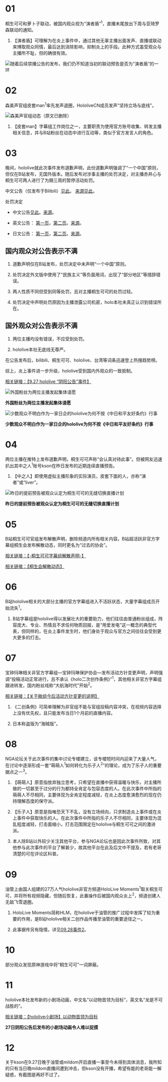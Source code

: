 # 01

桐生可可和萝卜子联动，被国内观众视为“演者盾”<sup>1</sup>，直播末尾放出下周与亚琦罗森联动的通知。

1. 【演者盾】可理解为在炎上事件中，通过其他无辜主播出面发声、直播或联动来博取观众同情，最后达到消除影响，抑制炎上的手段。此种方式虽受观众与主播所不耻，但的确很有效。

![随着后续禁播公告的发布，我们仍不知道当初的联动预告是否为“演者盾”的一环](img-PerformerShield.png)

# 02 

森美声官组皮套man<sup>1</sup>率先发声退圈，HololiveCN成员发声“坚持立场与底线”。

![森美声官组动态（原文已删除）](img-MoriCalliopeOfficial-bilibili.png)

1. 【皮套man】字幕组工作岗位之一，主要职责为使用官方账号收集、转发主播相关信息，并与B站粉丝在动态中进行互动等，类似于官方发言人的角色。

# 03 

晚间，hololive就此次事件发布道歉声明，此份道歉声明强调了“一个中国”原则，但仅在B站发布，无国外版本。随后发布对涉事主播的处罚决定，对主播赤井心与桐生可可两人进行了为期三周的暂停活动处罚。

中文公告（仅发布于Bilibili）[见此](img-holo-bili-only.jpg)。 [来源见此](https://t.bilibili.com/439666396115075371)。

处罚决定

- 中文公告[见此](img-announcement-zh.jpg)。[来源](https://t.bilibili.com/439668934441809305)。

- 英文公告： [第一页](img-announcement-en-01.png)，[第二页](img-announcement-en-02.png)。[来源](https://cover-corp.com/2020/09/27/200927-1/)。

- 日文公告： [第一页](img-announcement-jp-01.png)，[第二页](img-announcement-jp-01.png)。[来源](https://cover-corp.com/2020/09/27/200927/)。

## 国内观众对公告表示不满

1. 道歉声明仅在B站发布，处罚决定中未声明“一个中国”原则。

2. 处罚决定外文版中使用了“民族主义”等负面用词，出现了“部分地区”等措辞错误。

3. 两人性质不同但受到同等处罚，且对主播桐生可可的处罚过轻。

4. 处罚决定中声明处罚原因为主播泄露公司机密，holo本社未真正认识到错误所在。

## 国外观众对公告表示不满

1. 两位主播均没有错误，不应受到处罚。

2. hololive本社无底线无尊严。

在公告发布后，bilibili、桐生可可、hololive、台湾等词条迅速登上热搜趋势榜。

综上，炎上事件进一步升级，hololive受到国内外观众的一致抵制。

[相关链接：【9.27 hololive “阴阳公告”事件】](https://www.bilibili.com/read/cv7816359)

![外国粉丝为两位主播发起集体请愿](img-change-freeCocoAndHaato.png)

**外国粉丝为两位主播发起集体请愿**

![少数观众不明白作为一家日企的hololive为何不按《中日和平友好条约》行事](img-mizuryu-tweet.jpg)

**少数观众不明白作为一家日企的hololive为何不按《中日和平友好条约》行事**

# 04

两位主播在推特上发布道歉声明，桐生可可声称“会认真对待此事”。但被网友迅速扒出其中之人<sup>1</sup>账号kson在昨日发布的近期连续直播预告。

1. 【中之人】即使用虚拟主播形象的实际演员，皮套下面的人，亦称“演者”或“liver”。

![昨日的提前预告被观众认定为桐生可可的无缝切换直播计划](img-kson-live-tweets.png)

**昨日的提前预告被观众认定为桐生可可的无缝切换直播计划**

# 05

B站桐生可可官组发布解散声明，删除频道内所有相关内容。B站超活跃非官方字幕组桐生会发布解散动态，同时更名为“过去的协会”。

[相关链接：【-桐生可可字幕组解散声明-】](https://www.bilibili.com/read/cv7759311)

[相关链接：【桐生会解散动态】](https://t.bilibili.com/439367522230285780)

# 06 

B站hololive相关的大部分主播的官方字幕组进入不活跃状态，大量字幕组成员开始流失<sup>1</sup>。

1. B站字幕组是hololive得以发展壮大的重要助力，他们往往由普通粉丝组成，阵容庞大、专业、热情且不求任何物质回报，是“用爱发电”这一概念的典型代表，但同样的，在炎上事件发生时，他们身处于观众与官方之间往往会受到更大更多的打击。

# 07 

宝钟玛琳相关非官方字幕组—宝钟玛琳保护协会—发布活动方针变更声明，声明强调“投稿活动正常进行，且不承认《holo二次创作条例》”<sup>1</sup>，其他相关非官方字幕组跟进转发，国内粉丝戏称“大航海时代”开始<sup>2</sup>。

[相关链接：【关于敝组今后活动方针变更的说明】](https://t.bilibili.com/439751067099735895)

1. 《二创条例》可简单理解为非官组不能与官组投稿内容冲突，在视频内容选择上没有优先权，且只能发布当日1个月前的直播内容。

2. 日本称盗版为“海贼版”。

# 08

NGA论坛关于此次事件的集中讨论专楼建立，该专楼短时间内迎来了大量人气，在讨论中逐渐形成一套“萌萌人<sup>1</sup>如何转化为乐子人<sup>2</sup>”的理论，成为了乐子人的重要据点之一<sup>3</sup>。

1. 【萌萌人】原意指放弃独立思考，只希望在直播中获得温暖与快乐，对主播所做的一切甚至于过分的行为都持全肯定与包容态度的人。在此次事件中所指的萌萌人不尽相同，主要体现为全肯定程度减轻，在炎上态度愈演愈烈的现在仍持理解态度的保守派。

2. 【乐子人】原意是指唯恐天下不乱，没有立场倾向，只求制造炎上事件或在炎上事件中获取快乐的人。在此次事件中所指的乐子人不尽相同，主要体现为混乱程度减轻，打击面缩小，打击范围限定在hololive与桐生可可之间的激进派。

3. 本人除B站以外较少关注其他平台，参与NGA论坛也是因此次事件所致，对其他参与此次事件的平台了解甚少，故其他平台在此及后文中不提及，若有老哥清楚的可在评论区科普。

# 09

油管上由国人组建的27万人气hololive非官方频道HoloLive Moments<sup>1</sup>取关桐生可可，并将所有视频隐藏，但随后恢复，此番操作后被国内观众炎上<sup>2</sup>，频道创建人无敌飞雪退圈。

1. HoloLive Moments简称HLM，在hololive于油管的推广过程中发挥了较为重要的作用，是B站hololive相关二创作品传播至油管的重要途径之一。

2. 此事据传另有隐情，详见[09.28事件2](../28/README.md#02)。

# 10

部分观众发现原神游戏中将“桐生可可”一词屏蔽。

# 11

hololive本社发布新的小剧场动画，中文名“以动物首领为目标”，英文名“龙是不可战胜的”。

[相关链接：【hololive小剧场】以动物首领为目标](https://www.bilibili.com/video/BV1o5411L73B)

**27日阴阳公告后发布的小剧场动画令人难以捉摸**

# 12

关于kson在9.27日晚于油管或mildom开启直播一事至今未得到具体消息，我所知的只有当日晚mildom直播间遭到冲击，但kson没有开播，希望有能的老哥能一解疑惑，有截图是再好不过了。